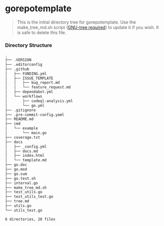# gorepotemplate

> This is the initial directory tree for gorepotemplate. Use the make_tree_md.sh script ([GNU-tree required][get_tree]) to update it if you wish. It is safe to delete this file.

### Directory Structure

```sh
.
├── .VERSION
├── .editorconfig
├── .github
│   ├── FUNDING.yml
│   ├── ISSUE_TEMPLATE
│   │   ├── bug_report.md
│   │   └── feature_request.md
│   ├── dependabot.yml
│   └── workflows
│       ├── codeql-analysis.yml
│       └── go.yml
├── .gitignore
├── .pre-commit-config.yaml
├── README.md
├── cmd
│   └── example
│       └── main.go
├── coverage.txt
├── docs
│   ├── _config.yml
│   ├── docs.md
│   ├── index.html
│   └── template.md
├── go.doc
├── go.mod
├── go.sum
├── go.test.sh
├── internal.go
├── make_tree_md.sh
├── test_utils.go
├── test_utils_test.go
├── tree.md
├── utils.go
└── utils_test.go

6 directories, 28 files
```

[get_tree]: (http://mama.indstate.edu/users/ice/tree/)
